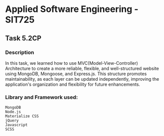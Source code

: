 # Applied Software Engineering - SIT725

## Task 5.2CP

### Description

In this task, we learned how to use MVC(Model-View-Controller) Architecture to create a more reliable, flexible, and well-structured website using MongoDB, Mongoose, and Express.js. This structure promotes maintainability, as each layer can be updated independently, improving the application's organization and flexibility for future enhancements.

### Library and Framework used:

```
MongoDB
Node.js
Materialize CSS
jQuery
Javascript
SCSS
```
